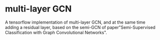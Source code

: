 # multi-layer GCN
A tensorflow implementation of multi-layer GCN, and at the same time adding a residual layer, based on the semi-GCN of paper"Semi-Supervised Classification with Graph Convolutional Networks".
